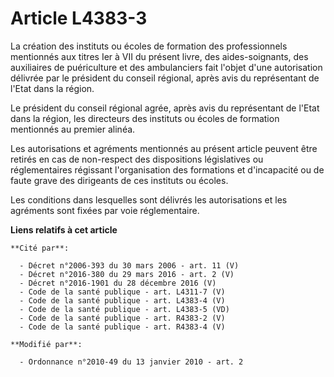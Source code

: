 # Article L4383-3

La création des instituts ou écoles de formation des professionnels mentionnés aux titres Ier à VII du présent livre, des
aides-soignants, des auxiliaires de puériculture et des ambulanciers fait l'objet d'une autorisation délivrée par le
président du conseil régional, après avis du représentant de l'Etat dans la région.

Le président du conseil régional agrée, après avis du représentant de l'Etat dans la région, les directeurs des instituts ou
écoles de formation mentionnés au premier alinéa.

Les autorisations et agréments mentionnés au présent article peuvent être retirés en cas de non-respect des dispositions
législatives ou réglementaires régissant l'organisation des formations et d'incapacité ou de faute grave des dirigeants de
ces instituts ou écoles.

Les conditions dans lesquelles sont délivrés les autorisations et les agréments sont fixées par voie réglementaire.

**Liens relatifs à cet article**

	**Cité par**:

	  - Décret n°2006-393 du 30 mars 2006 - art. 11 (V)
	  - Décret n°2016-380 du 29 mars 2016 - art. 2 (V)
	  - Décret n°2016-1901 du 28 décembre 2016 (V)
	  - Code de la santé publique - art. L4311-7 (V)
	  - Code de la santé publique - art. L4383-4 (V)
	  - Code de la santé publique - art. L4383-5 (VD)
	  - Code de la santé publique - art. R4383-2 (V)
	  - Code de la santé publique - art. R4383-4 (V)

	**Modifié par**:

	  - Ordonnance n°2010-49 du 13 janvier 2010 - art. 2
